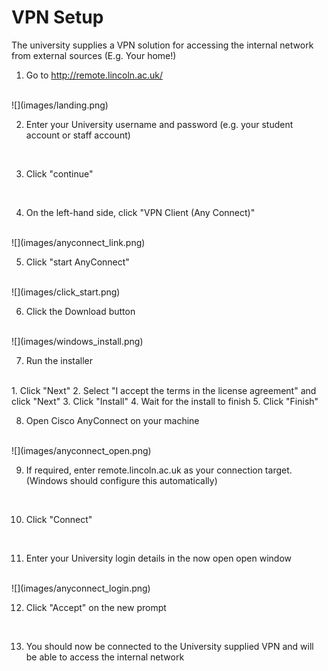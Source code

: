 # VPN Setup
The university supplies a VPN solution for accessing the internal network from external sources (E.g. Your home!)

1. Go to http://remote.lincoln.ac.uk/
<br/>
![](images/landing.png)


2. Enter your University username and password (e.g. your student account or staff account)
<br/>


3. Click "continue"
<br/>


4. On the left-hand side, click "VPN Client (Any Connect)"
<br/>
![](images/anyconnect_link.png)


5. Click "start AnyConnect"
<br/>
![](images/click_start.png)


6. Click the Download button
<br/>
![](images/windows_install.png)


7. Run the installer
<br/>
    1. Click "Next"
    2. Select "I accept the terms in the license agreement" and click "Next"
    3. Click "Install"
    4. Wait for the install to finish
    5. Click "Finish"


8. Open Cisco AnyConnect on your machine
<br/>
![](images/anyconnect_open.png)

9. If required, enter remote.lincoln.ac.uk as your connection target. (Windows should configure this automatically)
<br/>


10. Click "Connect"
<br/>


11. Enter your University login details in the now open open window
<br>
![](images/anyconnect_login.png)

12. Click "Accept" on the new prompt
<br/>

13. You should now be connected to the University supplied VPN and will be able to access the internal network
<br/>
